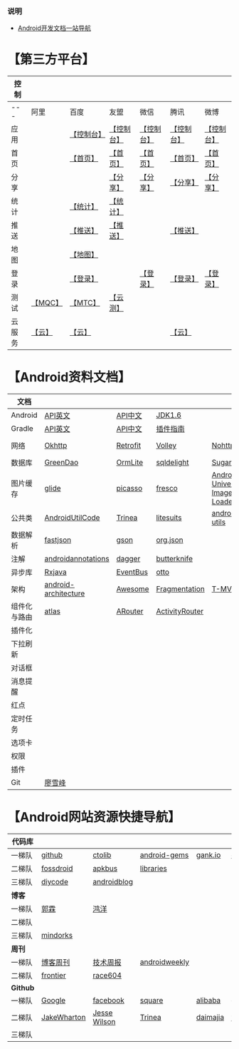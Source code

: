 ### 说明
 
- [Android开发文档一站导航](https://www.zybuluo.com/Arison/note/740237)

# 【第三方平台】

控制|||||||
-|-|-|-|-|-|-|
---|阿里|百度|友盟|微信|腾讯|微博
应用||[【控制台】][1]|[【控制台】](http://mobile.umeng.com/apps?spm=0.0.0.0.vZq1Oj)|[【控制台】](https://open.weixin.qq.com/cgi-bin/applist?t=manage/list&lang=zh_CN&token=1c661f7edf3f5090ea3108d3234dab3fe520dca7)|[【控制台】](http://op.open.qq.com/manage_centerv2/android?owner=784602719&uin=784602719)|[【控制台】](http://open.weibo.com/apps)|
首页||[【首页】](http://app.baidu.com/?frompos=500002)|[【首页】](http://www.umeng.com/)|[【首页】](https://open.weixin.qq.com/)|[【首页】](http://open.qq.com/)|[【首页】](http://open.weibo.com/)
分享|||[【分享】](http://dev.umeng.com/social/android/quick-integration)|[【分享】](https://open.weixin.qq.com/cgi-bin/showdocument?action=dir_list&t=resource/res_list&verify=1&id=open1419317340&token=&lang=zh_CN)|[【分享】](http://wiki.open.qq.com/wiki/QQ%E7%94%A8%E6%88%B7%E8%83%BD%E5%8A%9B#2._QQ.E5.88.86.E4.BA.AB)|[【分享】](http://open.weibo.com/wiki/%E7%A7%BB%E5%8A%A8%E5%BA%94%E7%94%A8SSO%E6%8E%88%E6%9D%83)
统计||[【统计】](http://app.baidu.com/chart/)|[【统计】](http://dev.umeng.com/analytics/android-doc/integration)
推送||[【推送】](http://push.baidu.com/console/app)|[【推送】](http://dev.umeng.com/push/android/integration)||[【推送】](http://xg.qq.com/xg/apps/ctr_app)
地图||[【地图】](http://lbsyun.baidu.com/apiconsole/key)|
登录||[【登录】](http://app.baidu.com/value/sdkservice)||[【登录】](https://open.weixin.qq.com/cgi-bin/showdocument?action=dir_list&t=resource/res_list&verify=1&id=open1419317851&token=&lang=zh_CN)|[【登录】](http://wiki.open.qq.com/wiki/QQ%E7%94%A8%E6%88%B7%E8%83%BD%E5%8A%9B)|[【登录】](http://open.weibo.com/wiki/%E6%8E%88%E6%9D%83%E6%9C%BA%E5%88%B6)
测试|[【MQC】][2]|[【MTC】][3]|[【云测】][4]
云服务|[【云】][5]|[【云】][6]|||[【云】][7]


# 【Android资料文档】

文档||||||more|
-|-|-|-|-|-|-|
Android|[API英文][8]|[API中文][9]|[JDK1.6][10]
Gradle|[API英文][11]|[API中文][12]|[插件指南][13]
网络|[Okhttp][14]|[Retrofit][15]|[Volley][16]|[Nohttp][17]|[android-async-http][18]|[more][19]
数据库|[GreenDao][20]|[OrmLite][21]|[sqldelight][22]|[Sugar][23]|[ActiveAndroid][24]|[more][25]
图片缓存|[glide][26]|[picasso][27]|[fresco][28]|[Android-Universal-Image-Loader][29]
公共类|[AndroidUtilCode][30]|[Trinea][31]|[litesuits][32]|[android-utils][33]|[h4de5ing][34]|[more][35]
数据解析|[fastjson][36]|[gson][37]|[org.json][38]
注解|[androidannotations][39]|[dagger][40]|[butterknife][41]
异步库|[Rxjava][42]|[EventBus][43]|[otto][44]
架构|[android-architecture][45]|[Awesome][46]|[Fragmentation][47]|[T-MVP][48]||[more][49]
组件化与路由|[atlas][50]|[ARouter][51]|[ActivityRouter][52]
插件化|
下拉刷新|
对话框|
消息提醒|
红点|
定时任务|
选项卡|
权限|
插件|
Git|[廖雪峰][53]


# 【Android网站资源快捷导航】

代码库||||||more|
-|-|-|-|-|-|-|
一梯队|[github][54]|[ctolib][55]|[android-gems][56] |[gank.io][57] |[codekk][58] 
二梯队|[fossdroid][59]|[apkbus][60]|[libraries][61]
三梯队|[diycode][62]|[androidblog][63] 
**博客**|
一梯队|[郭霖][64]|[鸿洋][65]||||[more][66]
二梯队|
三梯队|[mindorks][67] 
**周刊**|
一梯队|[博客周刊][68] |[技术周报][69]|[androidweekly][70]
二梯队|[frontier][71]|[race604][72]
**Github**|
一梯队|[Google][73]|[facebook][74]|[square][75]|[alibaba][76]|[googlesamples][77]
二梯队|[JakeWharton][78]|[Jesse Wilson][79]|[Trinea][80]|[daimajia][81]|[胡凯][82]|[more][83]
三梯队|


  [1]: http://app.baidu.com/apps/?formpos=700101
  [2]: http://mqc.aliyun.com/?spm=0.0.0.0.xVlGQN
  [3]: http://mtc.baidu.com/startTest/comp
  [4]: http://www.testin.cn/
  [5]: https://free.aliyun.com/?spm=5176.8142029.20160203.2.8oQamp
  [6]: https://cloud.baidu.com/solution/app.html
  [7]: https://www.qcloud.com/product/hd
  [8]: https://developer.android.com/index.html
  [9]: http://android.xsoftlab.net/guide/topics/manifest/uses-sdk-element.html
  [10]: http://tool.oschina.net/apidocs/apidoc?api=jdk-zh
  [11]: https://docs.gradle.org/current/userguide/userguide.html
  [12]: https://dongchuan.gitbooks.io/gradle-user-guide-/content/
  [13]: http://rinvay.github.io/android/2015/03/26/Gradle-Plugin-User-Guide%28Translation%29/#102
  [14]: http://square.github.io/okhttp/3.x/okhttp/
  [15]: https://github.com/square/retrofit
  [16]: https://github.com/mcxiaoke/android-volley
  [17]: https://github.com/yanzhenjie/NoHttp
  [18]: https://github.com/loopj/android-async-http
  [19]: https://androidnotes.gitbooks.io/android/content/wang_luo_kuang_jia.html
  [20]: https://github.com/greenrobot/greenDAO
  [21]: http://ormlite.com/
  [22]: https://github.com/square/sqldelight
  [23]: http://satyan.github.io/sugar/getting-started.html
  [24]: https://github.com/pardom/ActiveAndroid
  [25]: https://androidnotes.gitbooks.io/android/content/shu_ju_ku_kuang_jia.html
  [26]: https://github.com/bumptech/glide
  [27]: https://github.com/square/picasso
  [28]: https://github.com/facebook/fresco
  [29]: https://github.com/nostra13/Android-Universal-Image-Loader
  [30]: https://github.com/Blankj/AndroidUtilCode
  [31]: https://github.com/Trinea/android-common
  [32]: https://github.com/litesuits/android-common
  [33]: https://github.com/jingle1267/android-utils
  [34]: https://github.com/h4de5ing/AndroidCommon
  [35]: https://androidnotes.gitbooks.io/android/content/%E5%85%B6%E5%AE%83%E6%A1%86%E6%9E%B6.html
  [36]: https://github.com/alibaba/fastjson
  [37]: http://www.liaoxuefeng.com/wiki/0013739516305929606dd18361248578c67b8067c8c017b000/
  [38]: https://github.com/stleary/JSON-java
  [39]: http://androidannotations.org/
  [40]: https://github.com/square/dagger
  [41]: https://github.com/JakeWharton/butterknife
  [42]: https://github.com/ReactiveX/RxJava
  [43]: https://github.com/greenrobot/EventBus
  [44]: https://github.com/square/otto
  [45]: https://github.com/googlesamples/android-architecture
  [46]: https://github.com/Juude/Awesome-Android-Architecture
  [47]: https://github.com/YoKeyword/Fragmentation
  [48]: https://github.com/north2016/T-MVP
  [49]: https://github.com/stleary/JSON-java
  [50]: https://github.com/alibaba/atlas
  [51]: https://github.com/alibaba/ARouter
  [52]: https://github.com/mzule/ActivityRouter
  [53]: https://github.com/alibaba/atlas
  [54]: https://github.com/
  [55]: http://www.ctolib.com/categories/android-layout.html
  [56]: http://www.android-gems.com/category
  [57]: http://gank.io/history
  [58]: http://p.codekk.com/
  [59]: https://fossdroid.com/c/internet/whats_new.html
  [60]: http://www.apkbus.com/code.php
  [61]: http://alamkanak.github.io/android-libraries-and-resources/
  [62]: https://www.diycode.cc/projects
  [63]: http://www.androidblog.cn/index.php/Source/index/p/1
  [64]: http://blog.csdn.net/sinyu890807/
  [65]: http://blog.csdn.net/lmj623565791
  [66]: https://github.com/Arisono/android-bookmark-shares/tree/master/%E5%A4%A7%E7%A5%9E
  [67]: https://blog.mindorks.com/@amitshekhar
  [68]: http://www.androidblog.cn/
  [69]: http://www.androidweekly.cn/
  [70]: http://androidweekly.netoidweekly.cn/
  [71]: http://mobilefrontier.github.ioly.netoidweekly.cn/
  [72]: https://race604.com/tag/android-weekly/
  [73]: https://github.com/google
  [74]: https://www.diycode.cc/developers/facebook
  [75]: https://www.diycode.cc/developers/square
  [76]: https://github.com/alibaba
  [77]: https://github.com/googlesamples
  [78]: https://github.com/JakeWharton
  [79]: https://github.com/swankjesse
  [80]: https://github.com/Trinea/
  [81]: https://github.com/daimajia
  [82]: http://hukai.me/
  [83]: https://github.com/Arisono/android-bookmark-shares/tree/master/%E5%A4%A7%E7%A5%9E
